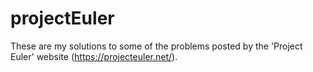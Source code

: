 # projectEuler

These are my solutions to some of the problems posted by the 'Project Euler' website 
(https://projecteuler.net/).
